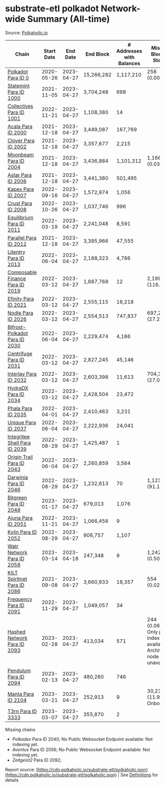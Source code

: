 # substrate-etl polkadot Network-wide Summary (All-time)

Source: [Polkaholic.io](https://polkaholic.io)


| Chain            | Start Date | End Date | End Block | # Addresses with Balances | Missing Blocks / Status |
| ---------------- | ---------- | ---------| --------- | ------------------------- | ----------------------- |
| [Polkadot Para ID 0](/polkadot/0-polkadot) | 2020-05-26 | 2023-04-27 | 15,266,282 |  1,117,210 | 258 (0.00%)  |
| [Statemint Para ID 1000](/polkadot/1000-statemint) | 2021-11-05 | 2023-04-27 | 3,704,248 |  698 |    |
| [Collectives Para ID 1001](/polkadot/1001-collectives) | 2022-11-21 | 2023-04-27 | 1,108,380 |  14 |    |
| [Acala Para ID 2000](/polkadot/2000-acala) | 2021-12-18 | 2023-04-27 | 3,449,087 |  167,769 |    |
| [Clover Para ID 2002](/polkadot/2002-clover) | 2021-12-18 | 2023-04-27 | 3,357,677 |  2,215 |    |
| [Moonbeam Para ID 2004](/polkadot/2004-moonbeam) | 2021-12-18 | 2023-04-27 | 3,436,884 |  1,101,312 | 1,166 (0.03%)  |
| [Astar Para ID 2006](/polkadot/2006-astar) | 2021-12-18 | 2023-04-27 | 3,441,380 |  501,495 |    |
| [Kapex Para ID 2007](/polkadot/2007-kapex) | 2022-09-16 | 2023-04-27 | 1,572,974 |  1,056 |    |
| [Crust Para ID 2008](/polkadot/2008-crust) | 2022-10-26 | 2023-04-27 | 1,037,746 |  996 |    |
| [Equilibrium Para ID 2011](/polkadot/2011-equilibrium) | 2022-03-19 | 2023-04-27 | 2,241,048 |  8,591 |    |
| [Parallel Para ID 2012](/polkadot/2012-parallel) | 2021-12-18 | 2023-04-27 | 3,395,966 |  47,555 |    |
| [Litentry Para ID 2013](/polkadot/2013-litentry) | 2022-06-04 | 2023-04-27 | 2,188,323 |  4,786 |    |
| [Composable Finance Para ID 2019](/polkadot/2019-composable) | 2022-03-12 | 2023-04-27 | 1,887,768 |  12 | 2,199,461 (116.51%)  |
| [Efinity Para ID 2021](/polkadot/2021-efinity) | 2022-03-12 | 2023-04-27 | 2,555,115 |  16,218 |    |
| [Nodle Para ID 2026](/polkadot/2026-nodle) | 2022-03-12 | 2023-04-27 | 2,554,513 |  747,837 | 697,249 (27.29%)  |
| [Bifrost-Polkadot Para ID 2030](/polkadot/2030-bifrost-dot) | 2022-06-04 | 2023-04-27 | 2,229,474 |  4,186 |    |
| [Centrifuge Para ID 2031](/polkadot/2031-centrifuge) | 2022-03-12 | 2023-04-27 | 2,827,245 |  45,146 |    |
| [Interlay Para ID 2032](/polkadot/2032-interlay) | 2022-03-12 | 2023-04-27 | 2,603,398 |  11,613 | 704,320 (27.05%)  |
| [HydraDX Para ID 2034](/polkadot/2034-hydradx) | 2022-03-12 | 2023-04-27 | 2,428,504 |  23,472 |    |
| [Phala Para ID 2035](/polkadot/2035-phala) | 2022-04-01 | 2023-04-27 | 2,410,463 |  3,231 |    |
| [Unique Para ID 2037](/polkadot/2037-unique) | 2022-06-04 | 2023-04-27 | 2,222,936 |  24,041 |    |
| [Integritee Shell Para ID 2039](/polkadot/2039-integritee-shell) | 2022-08-29 | 2023-04-27 | 1,425,487 |  1 |    |
| [Origin Trail Para ID 2043](/polkadot/2043-origintrail) | 2022-06-04 | 2023-04-27 | 2,260,859 |  3,564 |    |
| [Darwinia Para ID 2046](/polkadot/2046-darwinia) | 2022-08-29 | 2023-04-27 | 1,232,613 |  70 | 1,123,732 (91.17%)  |
| [Bitgreen Para ID 2048](/polkadot/2048-bitgreen) | 2023-01-17 | 2023-04-27 | 679,013 |  1,076 |    |
| [Ajuna Para ID 2051](/polkadot/2051-ajuna) | 2022-11-21 | 2023-04-27 | 1,066,456 |  9 |    |
| [Kylin Para ID 2052](/polkadot/2052-kylin) | 2022-08-29 | 2023-04-27 | 906,757 |  1,107 |    |
| [Watr Network Para ID 2058](/polkadot/2058-watr) | 2023-03-14 | 2023-04-18 | 247,348 |  9 | 1,242 (0.50%)  |
| [KILT Spiritnet Para ID 2086](/polkadot/2086-kilt) | 2021-09-08 | 2023-04-27 | 3,660,933 |  18,357 | 554 (0.02%)  |
| [Frequency Para ID 2091](/polkadot/2091-frequency) | 2022-11-29 | 2023-04-27 | 1,049,057 |  34 |    |
| [Hashed Network Para ID 2093](/polkadot/2093-hashed) | 2023-02-28 | 2023-04-27 | 413,034 |  571 | 244 (0.06%) Only partial index available: Archive node unavailable |
| [Pendulum Para ID 2094](/polkadot/2094-pendulum) | 2023-02-13 | 2023-04-27 | 480,260 |  746 |    |
| [Manta Para ID 2104](/polkadot/2104-manta) | 2023-03-21 | 2023-04-27 | 252,913 |  9 | 30,236 (11.96%) Onboarding |
| [T3rn Para ID 3333](/polkadot/3333-t3rn) | 2023-03-07 | 2023-04-27 | 355,870 |  2 |    |

Missing chains


* *Polkadex* Para ID 2040; No Public Websocket Endpoint available: Not indexing yet.
* *Aventus* Para ID 2056; No Public Websocket Endpoint available: Not indexing yet.
* *Zeitgeist2* Para ID 2092; 

Report source: [https://cdn.polkaholic.io/substrate-etl/polkaholic.json](https://cdn.polkaholic.io/substrate-etl/polkaholic.json) | See [Definitions](/DEFINITIONS.md) for details
